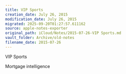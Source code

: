 ```yaml
---
title: VIP Sports
creation_date: July 26, 2015
modification_date: July 26, 2015
migrated: 2025-09-20T01:27:57.611162
source: apple-notes-exporter
original_path: iCloud/Notes/2015-07-26-VIP Sports.md
vault_folder: Archive/old-notes
filename_date: 2015-07-26
---
```



VIP Sports

Mortgage intelligence
